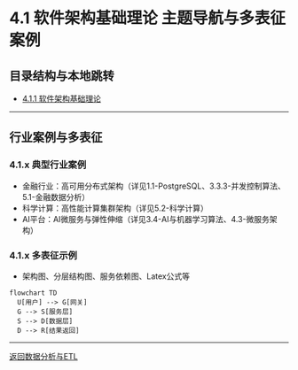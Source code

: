 # 4.1 软件架构基础理论 主题导航与多表征案例

## 目录结构与本地跳转

- [4.1.1 软件架构基础理论](./4.1.1-软件架构基础理论.md)

---

## 行业案例与多表征

### 4.1.x 典型行业案例

- 金融行业：高可用分布式架构（详见1.1-PostgreSQL、3.3.3-并发控制算法、5.1-金融数据分析）
- 科学计算：高性能计算集群架构（详见5.2-科学计算）
- AI平台：AI微服务与弹性伸缩（详见3.4-AI与机器学习算法、4.3-微服务架构）

### 4.1.x 多表征示例

- 架构图、分层结构图、服务依赖图、Latex公式等

```mermaid
flowchart TD
  U[用户] --> G[网关]
  G --> S[服务层]
  S --> D[数据层]
  D --> R[结果返回]
```

---

[返回数据分析与ETL](../../3-数据模型与算法/3.5-数据分析与ETL/README.md)
